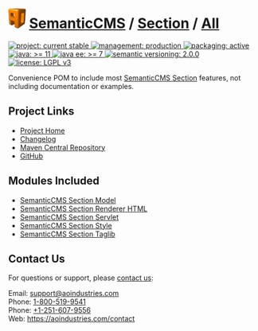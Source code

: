 # [<img src="ao-logo.png" alt="AO Logo" width="35" height="40">](https://github.com/aoindustries) [SemanticCMS](https://github.com/aoindustries/semanticcms) / [Section](https://github.com/aoindustries/semanticcms-section) / [All](https://github.com/aoindustries/semanticcms-section-all)
<p>
	<a href="https://aoindustries.com/life-cycle#project-current-stable">
		<img src="https://semanticcms.com/ao-badges/project-current-stable.svg" alt="project: current stable" />
	</a>
	<a href="https://aoindustries.com/life-cycle#management-production">
		<img src="https://semanticcms.com/ao-badges/management-production.svg" alt="management: production" />
	</a>
	<a href="https://aoindustries.com/life-cycle#packaging-active">
		<img src="https://semanticcms.com/ao-badges/packaging-active.svg" alt="packaging: active" />
	</a>
	<br />
	<a href="https://docs.oracle.com/en/java/javase/11/docs/api/">
		<img src="https://semanticcms.com/ao-badges/java-11.svg" alt="java: &gt;= 11" />
	</a>
	<a href="https://docs.oracle.com/javaee/7/api/">
		<img src="https://semanticcms.com/ao-badges/javaee-7.svg" alt="java ee: &gt;= 7" />
	</a>
	<a href="http://semver.org/spec/v2.0.0.html">
		<img src="https://semanticcms.com/ao-badges/semver-2.0.0.svg" alt="semantic versioning: 2.0.0" />
	</a>
	<a href="https://www.gnu.org/licenses/lgpl-3.0">
		<img src="https://semanticcms.com/ao-badges/license-lgpl-3.0.svg" alt="license: LGPL v3" />
	</a>
</p>

Convenience POM to include most [SemanticCMS Section](https://github.com/aoindustries/semanticcms-section) features, not including documentation or examples.

## Project Links
* [Project Home](https://semanticcms.com/section/all/)
* [Changelog](https://semanticcms.com/section/all/changelog)
* [Maven Central Repository](https://search.maven.org/artifact/com.semanticcms/semanticcms-section-all)
* [GitHub](https://github.com/aoindustries/semanticcms-section-all)

## Modules Included
* [SemanticCMS Section Model](https://github.com/aoindustries/semanticcms-section-model)
* [SemanticCMS Section Renderer HTML](https://github.com/aoindustries/semanticcms-section-renderer-html)
* [SemanticCMS Section Servlet](https://github.com/aoindustries/semanticcms-section-servlet)
* [SemanticCMS Section Style](https://github.com/aoindustries/semanticcms-section-style)
* [SemanticCMS Section Taglib](https://github.com/aoindustries/semanticcms-section-taglib)

## Contact Us
For questions or support, please [contact us](https://aoindustries.com/contact):

Email: [support@aoindustries.com](mailto:support@aoindustries.com)  
Phone: [1-800-519-9541](tel:1-800-519-9541)  
Phone: [+1-251-607-9556](tel:+1-251-607-9556)  
Web: https://aoindustries.com/contact
